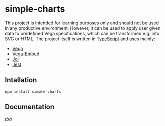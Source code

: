 # simple-charts

This project is intended for learning purposes only and should not be used in any productive environment. However, it can be used to apply user given data to predefined Vega specifications, which can be transformed e.g. into SVG or HTML. The project itself is written in [TypeScript](https://www.npmjs.com/package/typescript) and uses mainly:

* [Vega](https://www.npmjs.com/package/vega)
* [Vega-Embed](https://www.npmjs.com/package/vega-embed)
* [Joi](https://www.npmjs.com/package/@hapi/joi)
* [Jest](https://www.npmjs.com/package/jest)

## Intallation

```
npm install simple-charts
```

## Documentation

_tba_
